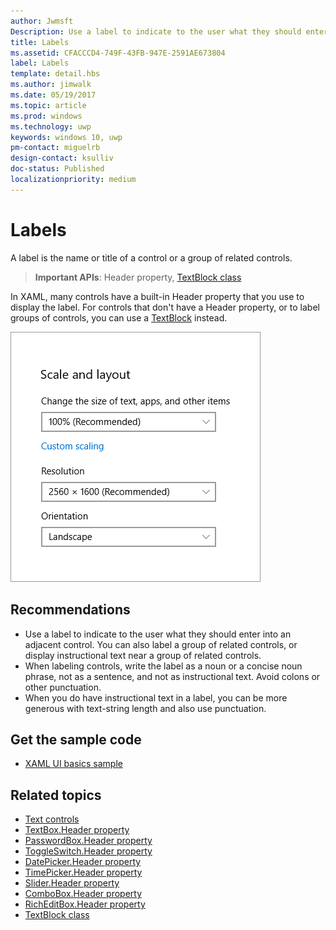 ```yaml
---
author: Jwmsft
Description: Use a label to indicate to the user what they should enter into an adjacent control. You can also label a group of related controls, or display instructional text near a group of related controls.
title: Labels
ms.assetid: CFACCCD4-749F-43FB-947E-2591AE673804
label: Labels
template: detail.hbs
ms.author: jimwalk
ms.date: 05/19/2017
ms.topic: article
ms.prod: windows
ms.technology: uwp
keywords: windows 10, uwp
pm-contact: miguelrb
design-contact: ksulliv
doc-status: Published
localizationpriority: medium
---
```

# Labels

<link rel="stylesheet" href="https://az835927.vo.msecnd.net/sites/uwp/Resources/css/custom.css"> 

A label is the name or title of a control or a group of related controls.

> **Important APIs**: Header property, [TextBlock class](https://msdn.microsoft.com/library/windows/apps/br209652)

In XAML, many controls have a built-in Header property that you use to display the label. For controls that don't have a Header property, or to label groups of controls, you can use a [TextBlock](https://msdn.microsoft.com/library/windows/apps/br209652) instead.

![a screenshot that illustrates the standard label control](images/label-standard.png)

## Recommendations


-   Use a label to indicate to the user what they should enter into an adjacent control. You can also label a group of related controls, or display instructional text near a group of related controls.
-   When labeling controls, write the label as a noun or a concise noun phrase, not as a sentence, and not as instructional text. Avoid colons or other punctuation.
-   When you do have instructional text in a label, you can be more generous with text-string length and also use punctuation.


## Get the sample code
* [XAML UI basics sample](https://github.com/Microsoft/Windows-universal-samples/blob/master/Samples/XamlUIBasics)

## Related topics
* [Text controls](text-controls.md)
* [TextBox.Header property](https://msdn.microsoft.com/library/windows/apps/dn252861)
* [PasswordBox.Header property](https://msdn.microsoft.com/library/windows/apps/dn299051)
* [ToggleSwitch.Header property](https://msdn.microsoft.com/library/windows/apps/br209713)
* [DatePicker.Header property](https://msdn.microsoft.com/library/windows/apps/dn279460)
* [TimePicker.Header property](https://msdn.microsoft.com/library/windows/apps/dn299286)
* [Slider.Header property](https://msdn.microsoft.com/library/windows/apps/dn252829)
* [ComboBox.Header property](https://msdn.microsoft.com/library/windows/apps/dn279416)
* [RichEditBox.Header property](https://msdn.microsoft.com/library/windows/apps/dn252726)
* [TextBlock class](https://msdn.microsoft.com/library/windows/apps/br209652)

 

 




